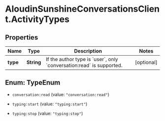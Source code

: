 # AloudinSunshineConversationsClient.ActivityTypes

## Properties

Name | Type | Description | Notes
------------ | ------------- | ------------- | -------------
**type** | **String** | If the author type is &#x60;user&#x60;, only &#x60;conversation:read&#x60; is supported. | [optional] 



## Enum: TypeEnum


* `conversation:read` (value: `"conversation:read"`)

* `typing:start` (value: `"typing:start"`)

* `typing:stop` (value: `"typing:stop"`)




